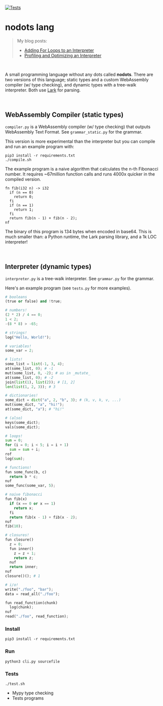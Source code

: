 [![Tests](https://github.com/healeycodes/nodots-lang/actions/workflows/python-app.yml/badge.svg)](https://github.com/healeycodes/nodots-lang/actions/workflows/python-app.yml)

# nodots lang
> My blog posts:
> - [Adding For Loops to an Interpreter](https://healeycodes.com/adding-for-loops-to-an-interpreter)
> - [Profiling and Optimizing an Interpreter](https://healeycodes.com/profiling-and-optimizing-an-interpreter)

<br>

A small programming language without any dots called **nodots**. There are two versions of this language; static types and a custom WebAssembly compiler (w/ type checking), and dynamic types with a tree-walk interpreter. Both use [Lark](https://lark-parser.readthedocs.io/en/latest/index.html) for parsing.

<br>

## WebAssembly Compiler (static types)

`compiler.py` is a WebAssembly compiler (w/ type checking) that outputs WebAssembly Text Format. See `grammar_static.py` for the grammar.

This version is more experimental than the interpreter but you can compile and run an example program with:

```text
pip3 install -r requirements.txt
./compile.sh
```

The example program is a naive algorithm that calculates the n-th Fibonacci number. It requires ~67million function calls and runs 4000x quicker in the compiled version.

```text
fn fib(i32 n) -> i32
  if (n == 0)
    return 0;
  fi
  if (n == 1)
    return 1;
  fi
  return fib(n - 1) + fib(n - 2);
nf
```

The binary of this program is 134 bytes when encoded in base64. This is much smaller than: a Python runtime, the Lark parsing library, and a 1k LOC interpreter!

<br>

## Interpreter (dynamic types)

`interpreter.py` is a tree-walk interpreter. See `grammar.py` for the grammar.

Here's an example program (see `tests.py` for more examples).

```python
# booleans
(true or false) and !true;

# numbers!
(2 * 2) / 4 == 0;
1 < 2;
-(8 * 8) > -65;

# strings!
log("Hello, World!");

# variables!
some_var = 2;

# lists!
some_list = list(-1, 3, 4);
at(some_list, 0); # -1
mut(some_list, 0, -2); # as in _mutate_
at(some_list, 0); # -2
join(list(1), list(2)); # [1, 2]
len(list(1, 2, 3)); # 3

# dictionaries!
some_dict = dict("a", 2, "b", 3); # (k, v, k, v, ...)
mut(some_dict, "a", "hi!");
at(some_dict, "a"); # "hi!"

# (also)
keys(some_dict);
vals(some_dict);

# loops!
sum = 0;
for (i = 0; i < 5; i = i + 1)
  sum = sum + i;
rof
log(sum);

# functions!
fun some_func(b, c)
  return b * c;
nuf
some_func(some_var, 5);

# naive fibonacci
fun fib(x)
  if (x == 0 or x == 1)
    return x;
  fi
  return fib(x - 1) + fib(x - 2);
nuf
fib(10);

# closures!
fun closure()
  z = 0;
  fun inner()
    z = z + 1;
    return z;
  nuf
  return inner;
nuf
closure()(); # 1

# i/o!
write("./foo", "bar");
data = read_all("./foo");

fun read_function(chunk)
  log(chunk);
nuf
read("./foo", read_function);
```

### Install

`pip3 install -r requirements.txt`

### Run

`python3 cli.py sourcefile`

### Tests

`./test.sh`

- Mypy type checking
- Tests programs
